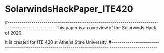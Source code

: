 # SolarwindsHackPaper_ITE420

#-----------------------------------------------------------------------------------------------------
This paper is an overview of the Solarwinds Hack of 2020.

It is created for ITE 420 at Athens State University.
#-----------------------------------------------------------------------------------------------------
